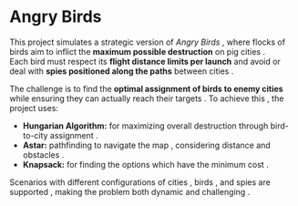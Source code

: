 # Angry Birds

This project simulates a strategic version of *Angry Birds* , where flocks of birds aim to inflict the **maximum possible destruction** on pig cities .  
Each bird must respect its **flight distance limits per launch** and avoid or deal with **spies positioned along the paths** between cities .  

The challenge is to find the **optimal assignment of birds to enemy cities** while ensuring they can actually reach their targets . To achieve this , the project uses:
- **Hungarian Algorithm:** for maximizing overall destruction through bird-to-city assignment .  
- **Astar:** pathfinding to navigate the map , considering distance and obstacles .
- **Knapsack:** for finding the options which have the minimum cost .

Scenarios with different configurations of cities , birds , and spies are supported , making the problem both dynamic and challenging .
